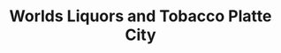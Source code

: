 ---
title: "Worlds Liquors and Tobacco Platte City"
url: /platte-city/worlds-liquors-and-tobacco-platte-city/
shop: alcohol
---